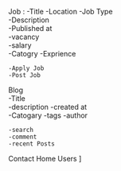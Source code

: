 Job : 
    -Title 
    -Location 
    -Job Type  
    -Description  
    -Published at  
    -vacancy  
    -salary  
    -Catogry 
    -Exprience 
    
    
    -Apply Job  
    -Post Job 
Blog  
    -Title  
    -description 
    -created at  
    -Catogary 
    -tags 
    -author 
    
    -search 
    -comment  
    -recent Posts
Contact
Home 
Users 
]